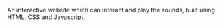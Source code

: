 

An interactive website which can interact and play the sounds, built using HTML, CSS and Javascript.

